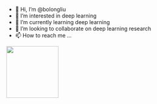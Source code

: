 - 👋 Hi, I’m @bolongliu
- 👀 I’m interested in deep learning 
- 🌱 I’m currently learning deep learning
- 💞️ I’m looking to collaborate on deep learning research
- 📫 How to reach me ...
<img align="" height="137px" src="https://github-readme-stats.vercel.app/api?username=bolongliu&hide_title=true&hide_border=true&show_icons=true&include_all_commits=true&line_height=21&bg_color=0,EC6C6C,FFD479,FFFC79,73FA79&theme=graywhite&locale=cn" />

<!--
<img align="" height="137px" src="https://github-readme-stats.vercel.app/api/top-langs/?username=bolongliu&hide_title=true&hide_border=true&layout=compact&bg_color=0,73FA79,73FDFF,D783FF&theme=graywhite&locale=cn" />
-->


<!---
bolongliu/bolongliu is a ✨ special ✨ repository because its `README.md` (this file) appears on your GitHub profile.
You can click the Preview link to take a look at your changes.
--->

